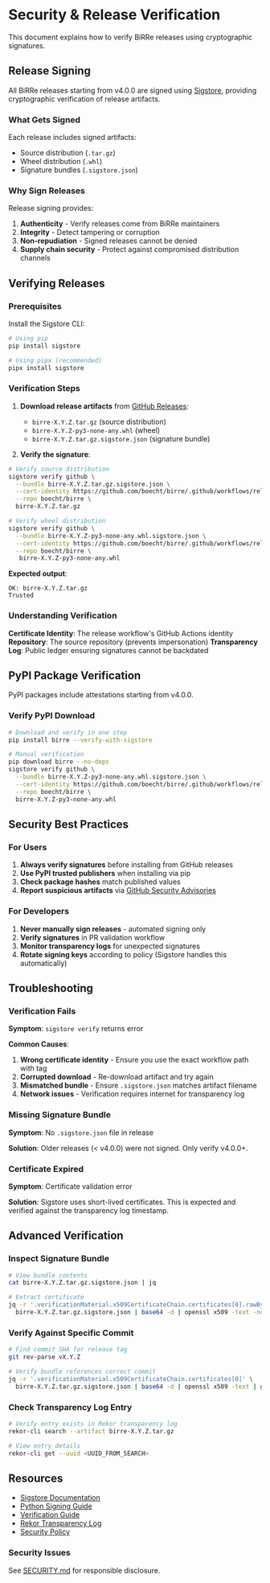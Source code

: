 # Security & Release Verification

This document explains how to verify BiRRe releases using cryptographic signatures.

## Release Signing

All BiRRe releases starting from v4.0.0 are signed using [Sigstore](https://www.sigstore.dev/),
providing cryptographic verification of release artifacts.

### What Gets Signed

Each release includes signed artifacts:

- Source distribution (`.tar.gz`)
- Wheel distribution (`.whl`)
- Signature bundles (`.sigstore.json`)

### Why Sign Releases

Release signing provides:

1. **Authenticity** - Verify releases come from BiRRe maintainers
2. **Integrity** - Detect tampering or corruption
3. **Non-repudiation** - Signed releases cannot be denied
4. **Supply chain security** - Protect against compromised distribution channels

## Verifying Releases

### Prerequisites

Install the Sigstore CLI:

```bash
# Using pip
pip install sigstore

# Using pipx (recommended)
pipx install sigstore
```

### Verification Steps

1. **Download release artifacts** from [GitHub Releases](https://github.com/boecht/birre/releases):
   - `birre-X.Y.Z.tar.gz` (source distribution)
   - `birre-X.Y.Z-py3-none-any.whl` (wheel)
   - `birre-X.Y.Z.tar.gz.sigstore.json` (signature bundle)

2. **Verify the signature**:

```bash
# Verify source distribution
sigstore verify github \
  --bundle birre-X.Y.Z.tar.gz.sigstore.json \
  --cert-identity https://github.com/boecht/birre/.github/workflows/release.yml@refs/tags/vX.Y.Z \
  --repo boecht/birre \
  birre-X.Y.Z.tar.gz

# Verify wheel distribution
sigstore verify github \
  --bundle birre-X.Y.Z-py3-none-any.whl.sigstore.json \
  --cert-identity https://github.com/boecht/birre/.github/workflows/release.yml@refs/tags/vX.Y.Z \
  --repo boecht/birre \
   birre-X.Y.Z-py3-none-any.whl
```

**Expected output**:

```text
OK: birre-X.Y.Z.tar.gz
Trusted
```

### Understanding Verification

**Certificate Identity**: The release workflow's GitHub Actions identity
**Repository**: The source repository (prevents impersonation)
**Transparency Log**: Public ledger ensuring signatures cannot be backdated

## PyPI Package Verification

PyPI packages include attestations starting from v4.0.0.

### Verify PyPI Download

```bash
# Download and verify in one step
pip install birre --verify-with-sigstore

# Manual verification
pip download birre --no-deps
sigstore verify github \
  --bundle birre-X.Y.Z-py3-none-any.whl.sigstore.json \
  --cert-identity https://github.com/boecht/birre/.github/workflows/release.yml@refs/tags/vX.Y.Z \
  --repo boecht/birre \
  birre-X.Y.Z-py3-none-any.whl
```

## Security Best Practices

### For Users

1. **Always verify signatures** before installing from GitHub releases
2. **Use PyPI trusted publishers** when installing via pip
3. **Check package hashes** match published values
4. **Report suspicious artifacts** via [GitHub Security Advisories](https://github.com/boecht/birre/security/advisories)

### For Developers

1. **Never manually sign releases** - automated signing only
2. **Verify signatures** in PR validation workflow
3. **Monitor transparency logs** for unexpected signatures
4. **Rotate signing keys** according to policy (Sigstore handles this automatically)

## Troubleshooting

### Verification Fails

**Symptom**: `sigstore verify` returns error

**Common Causes**:

1. **Wrong certificate identity** - Ensure you use the exact workflow path with tag
2. **Corrupted download** - Re-download artifact and try again
3. **Mismatched bundle** - Ensure `.sigstore.json` matches artifact filename
4. **Network issues** - Verification requires internet for transparency log

### Missing Signature Bundle

**Symptom**: No `.sigstore.json` file in release

**Solution**: Older releases (< v4.0.0) were not signed. Only verify v4.0.0+.

### Certificate Expired

**Symptom**: Certificate validation error

**Solution**: Sigstore uses short-lived certificates. This is expected and verified
against the transparency log timestamp.

## Advanced Verification

### Inspect Signature Bundle

```bash
# View bundle contents
cat birre-X.Y.Z.tar.gz.sigstore.json | jq

# Extract certificate
jq -r '.verificationMaterial.x509CertificateChain.certificates[0].rawBytes' \
  birre-X.Y.Z.tar.gz.sigstore.json | base64 -d | openssl x509 -text -noout
```

### Verify Against Specific Commit

```bash
# Find commit SHA for release tag
git rev-parse vX.Y.Z

# Verify bundle references correct commit
jq -r '.verificationMaterial.x509CertificateChain.certificates[0]' \
  birre-X.Y.Z.tar.gz.sigstore.json | base64 -d | openssl x509 -text | grep -A1 "Subject Alternative Name"
```

### Check Transparency Log Entry

```bash
# Verify entry exists in Rekor transparency log
rekor-cli search --artifact birre-X.Y.Z.tar.gz

# View entry details
rekor-cli get --uuid <UUID_FROM_SEARCH>
```

## Resources

- [Sigstore Documentation](https://docs.sigstore.dev/)
- [Python Signing Guide](https://docs.sigstore.dev/signing/quickstart/)
- [Verification Guide](https://docs.sigstore.dev/verifying/verify/)
- [Rekor Transparency Log](https://rekor.sigstore.dev/)
- [Security Policy](../SECURITY.md)

### Security Issues

See [SECURITY.md](SECURITY.md) for responsible disclosure.
